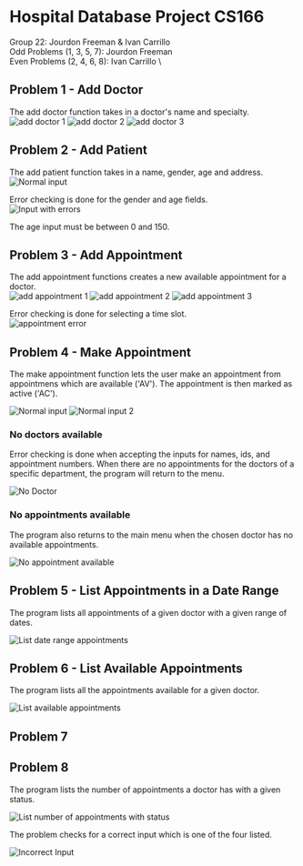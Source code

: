 # Hospital Database Project CS166
Group 22: Jourdon Freeman & Ivan Carrillo \
Odd Problems (1, 3, 5, 7): Jourdon Freeman \
Even Problems (2, 4, 6, 8): Ivan Carrillo \

## Problem 1 - Add Doctor
The add doctor function takes in a doctor's name and specialty. \
![add doctor 1](https://github.com/IvanBot00/Hospital_DB_Project_CS166/blob/main/images/q1normal1.png)
![add doctor 2](https://github.com/IvanBot00/Hospital_DB_Project_CS166/blob/main/images/q1normal2.png)
![add doctor 3](https://github.com/IvanBot00/Hospital_DB_Project_CS166/blob/main/images/q1normal3.png)
## Problem 2 - Add Patient

The add patient function takes in a name, gender, age and address. \
![Normal input](https://github.com/IvanBot00/Hospital_DB_Project_CS166/blob/main/images/q2normal.png)

Error checking is done for the gender and age fields. \
![Input with errors](https://github.com/IvanBot00/Hospital_DB_Project_CS166/blob/main/images/q2error.png)

The age input must be between 0 and 150.

## Problem 3 - Add Appointment
The add appointment functions creates a new available appointment for a doctor. \
![add appointment 1](https://github.com/IvanBot00/Hospital_DB_Project_CS166/blob/main/images/q3normal1.png)
![add appointment 2](https://github.com/IvanBot00/Hospital_DB_Project_CS166/blob/main/images/q1normal2.png)
![add appointment 3](https://github.com/IvanBot00/Hospital_DB_Project_CS166/blob/main/images/q1normal3.png)

Error checking is done for selecting a time slot. \
![appointment error](https://github.com/IvanBot00/Hospital_DB_Project_CS166/blob/main/images/q3error.png)

## Problem 4 - Make Appointment

The make appointment function lets the user make an appointment from appointmens which are available ('AV'). The appointment is then marked as active ('AC').

![Normal input](https://github.com/IvanBot00/Hospital_DB_Project_CS166/blob/main/images/q4normal1.png)
![Normal input 2](https://github.com/IvanBot00/Hospital_DB_Project_CS166/blob/main/images/q4normal2.png)

### No doctors available
Error checking is done when accepting the inputs for names, ids, and appointment numbers. When there are no appointments for the doctors of a specific department, the program will return to the menu.

![No Doctor](https://github.com/IvanBot00/Hospital_DB_Project_CS166/blob/main/images/q4nodoc.png)

### No appointments available

The program also returns to the main menu when the chosen doctor has no available appointments.

![No appointment available](https://github.com/IvanBot00/Hospital_DB_Project_CS166/blob/main/images/q4noapp.png)

## Problem 5 - List Appointments in a Date Range
The program lists all appointments of a given doctor with a given range of dates.

![List date range appointments](https://github.com/IvanBot00/Hospital_DB_Project_CS166/blob/main/images/q5normal.png)

## Problem 6 - List Available Appointments

The program lists all the appointments available for a given doctor.

![List available appointments](https://github.com/IvanBot00/Hospital_DB_Project_CS166/blob/main/images/q6.png)



## Problem 7

## Problem 8

The program lists the number of appointments a doctor has with a given status. 

![List number of appointments with status](https://github.com/IvanBot00/Hospital_DB_Project_CS166/blob/main/images/q8enterPA.png)

The problem checks for a correct input which is one of the four listed.

![Incorrect Input](https://github.com/IvanBot00/Hospital_DB_Project_CS166/blob/main/images/q8error.png)
